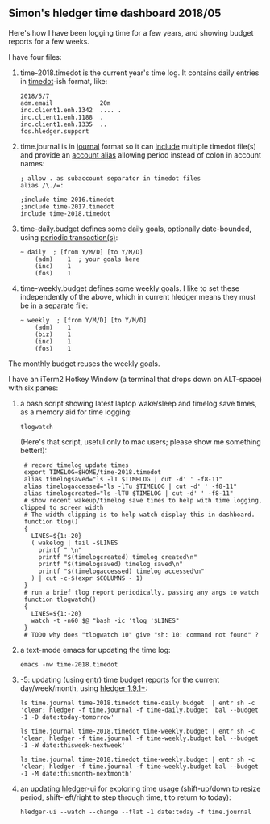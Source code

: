 ## Simon's hledger time dashboard 2018/05

Here's how I have been logging time for a few years, and showing budget reports for a few weeks.

I have four files:

1. time-2018.timedot is the current year's time log. It contains daily entries in [timedot](http://hledger.org/timedot.html)-ish format, like:

       2018/5/7
       adm.email             20m
       inc.client1.enh.1342  .... .
       inc.client1.enh.1188  .
       inc.client1.enh.1335  ..
       fos.hledger.support
    
2. time.journal is in [journal](http://hledger.org/journal.html) format so it can [include](http://hledger.org/journal.html#including-other-files) multiple timedot file(s) and provide an [account alias](http://hledger.org/journal.html#rewriting-accounts) allowing period instead of colon in account names:

       ; allow . as subaccount separator in timedot files
       alias /\./=:
       
       ;include time-2016.timedot
       ;include time-2017.timedot
       include time-2018.timedot

3. time-daily.budget defines some daily goals, optionally date-bounded, using [periodic transaction(s)](http://hledger.org/journal.html#periodic-transactions):

       ~ daily  ; [from Y/M/D] [to Y/M/D]
           (adm)    1  ; your goals here
           (inc)    1
           (fos)    1
  
4. time-weekly.budget defines some weekly goals. I like to set these independently of the above, which in current hledger means they must be in a separate file:

       ~ weekly  ; [from Y/M/D] [to Y/M/D]
           (adm)    1
           (biz)    1
           (inc)    1
           (fos)    1
  
The monthly budget reuses the weekly goals.

I have an iTerm2 Hotkey Window (a terminal that drops down on ALT-space) with six panes:

1. a bash script showing latest laptop wake/sleep and timelog save times, as a memory aid for time logging:

       tlogwatch

    (Here's that script, useful only to mac users; please show me something better!):

        # record timelog update times
        export TIMELOG=$HOME/time-2018.timedot
        alias timelogsaved="ls -lT $TIMELOG | cut -d' ' -f8-11"
        alias timelogaccessed="ls -lTu $TIMELOG | cut -d' ' -f8-11"
        alias timelogcreated="ls -lTU $TIMELOG | cut -d' ' -f8-11"
        # show recent wakeup/timelog save times to help with time logging, clipped to screen width
        # The width clipping is to help watch display this in dashboard.
        function tlog()
        {
          LINES=${1:-20}
          ( wakelog | tail -$LINES
            printf " \n"
            printf "$(timelogcreated) timelog created\n"
            printf "$(timelogsaved) timelog saved\n"
            printf "$(timelogaccessed) timelog accessed\n"
          ) | cut -c-$(expr $COLUMNS - 1)
        }
        # run a brief tlog report periodically, passing any args to watch
        function tlogwatch()
        {
          LINES=${1:-20}
          watch -t -n60 $@ "bash -ic 'tlog '$LINES"
        }
        # TODO why does "tlogwatch 10" give "sh: 10: command not found" ?


2. a text-mode emacs for updating the time log:

       emacs -nw time-2018.timedot

3. -5: updating (using [entr](http://www.entrproject.org)) time [budget reports](http://hledger.org/hledger.html#budget-report) for the current day/week/month, using [hledger 1.9.1+](http://hledger.org/download.html):

       ls time.journal time-2018.timedot time-daily.budget  | entr sh -c 'clear; hledger -f time.journal -f time-daily.budget  bal --budget -1 -D date:today-tomorrow'

   <!-- -->

       ls time.journal time-2018.timedot time-weekly.budget | entr sh -c 'clear; hledger -f time.journal -f time-weekly.budget bal --budget -1 -W date:thisweek-nextweek'

   <!-- -->

       ls time.journal time-2018.timedot time-weekly.budget | entr sh -c 'clear; hledger -f time.journal -f time-weekly.budget bal --budget -1 -M date:thismonth-nextmonth'

6. an updating [hledger-ui](http://hledger.org/hledger-ui.html) for exploring time usage (shift-up/down to resize period, shift-left/right to step through time, t to return to today):

       hledger-ui --watch --change --flat -1 date:today -f time.journal
